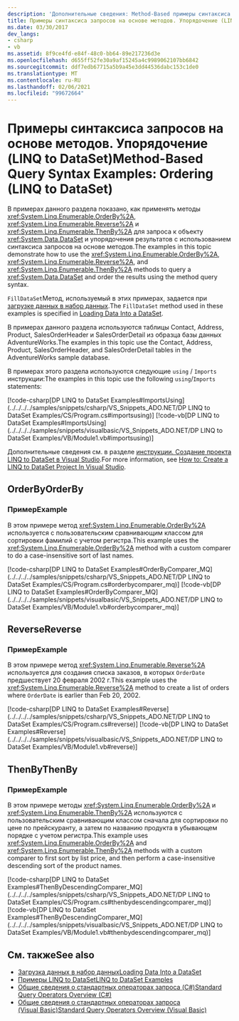 ```yaml
---
description: 'Дополнительные сведения: Method-Based примеры синтаксиса запросов: упорядочение (LINQ to DataSet)'
title: Примеры синтаксиса запросов на основе методов. Упорядочение (LINQ to DataSet)
ms.date: 03/30/2017
dev_langs:
- csharp
- vb
ms.assetid: 8f9ce4fd-e84f-48c0-bb64-89e217236d3e
ms.openlocfilehash: d655ff52fe30a9af15245a4c9989062107bb6842
ms.sourcegitcommit: ddf7edb67715a5b9a45e3dd44536dabc153c1de0
ms.translationtype: MT
ms.contentlocale: ru-RU
ms.lasthandoff: 02/06/2021
ms.locfileid: "99672664"
---
```

# <a name="method-based-query-syntax-examples-ordering-linq-to-dataset"></a><span data-ttu-id="8bb6c-103">Примеры синтаксиса запросов на основе методов. Упорядочение (LINQ to DataSet)</span><span class="sxs-lookup"><span data-stu-id="8bb6c-103">Method-Based Query Syntax Examples: Ordering (LINQ to DataSet)</span></span>

<span data-ttu-id="8bb6c-104">В примерах данного раздела показано, как применять методы <xref:System.Linq.Enumerable.OrderBy%2A>, <xref:System.Linq.Enumerable.Reverse%2A> и <xref:System.Linq.Enumerable.ThenBy%2A> для запроса к объекту <xref:System.Data.DataSet> и упорядочения результатов с использованием синтаксиса запросов на основе методов.</span><span class="sxs-lookup"><span data-stu-id="8bb6c-104">The examples in this topic demonstrate how to use the <xref:System.Linq.Enumerable.OrderBy%2A>,  <xref:System.Linq.Enumerable.Reverse%2A>, and <xref:System.Linq.Enumerable.ThenBy%2A> methods to query a <xref:System.Data.DataSet> and order the results using the method query syntax.</span></span>  
  
 <span data-ttu-id="8bb6c-105">`FillDataSet`Метод, используемый в этих примерах, задается при [загрузке данных в набор данных](loading-data-into-a-dataset.md).</span><span class="sxs-lookup"><span data-stu-id="8bb6c-105">The `FillDataSet` method used in these examples is specified in [Loading Data Into a DataSet](loading-data-into-a-dataset.md).</span></span>  
  
 <span data-ttu-id="8bb6c-106">В примерах данного раздела используются таблицы Contact, Address, Product, SalesOrderHeader и SalesOrderDetail из образца базы данных AdventureWorks.</span><span class="sxs-lookup"><span data-stu-id="8bb6c-106">The examples in this topic use the Contact, Address, Product, SalesOrderHeader, and SalesOrderDetail tables in the AdventureWorks sample database.</span></span>  
  
 <span data-ttu-id="8bb6c-107">В примерах этого раздела используются следующие `using` / `Imports` инструкции:</span><span class="sxs-lookup"><span data-stu-id="8bb6c-107">The examples in this topic use the following `using`/`Imports` statements:</span></span>  
  
 [!code-csharp[DP LINQ to DataSet Examples#ImportsUsing](../../../../samples/snippets/csharp/VS_Snippets_ADO.NET/DP LINQ to DataSet Examples/CS/Program.cs#importsusing)]
 [!code-vb[DP LINQ to DataSet Examples#ImportsUsing](../../../../samples/snippets/visualbasic/VS_Snippets_ADO.NET/DP LINQ to DataSet Examples/VB/Module1.vb#importsusing)]  
  
 <span data-ttu-id="8bb6c-108">Дополнительные сведения см. в разделе [инструкции. Создание проекта LINQ to DataSet в Visual Studio](how-to-create-a-linq-to-dataset-project-in-vs.md).</span><span class="sxs-lookup"><span data-stu-id="8bb6c-108">For more information, see [How to: Create a LINQ to DataSet Project In Visual Studio](how-to-create-a-linq-to-dataset-project-in-vs.md).</span></span>  
  
## <a name="orderby"></a><span data-ttu-id="8bb6c-109">OrderBy</span><span class="sxs-lookup"><span data-stu-id="8bb6c-109">OrderBy</span></span>  
  
### <a name="example"></a><span data-ttu-id="8bb6c-110">Пример</span><span class="sxs-lookup"><span data-stu-id="8bb6c-110">Example</span></span>  

 <span data-ttu-id="8bb6c-111">В этом примере метод <xref:System.Linq.Enumerable.OrderBy%2A> используется с пользовательским сравнивающим классом для сортировки фамилий с учетом регистра.</span><span class="sxs-lookup"><span data-stu-id="8bb6c-111">This example uses the <xref:System.Linq.Enumerable.OrderBy%2A> method with a custom comparer to do a case-insensitive sort of last names.</span></span>  
  
 [!code-csharp[DP LINQ to DataSet Examples#OrderByComparer_MQ](../../../../samples/snippets/csharp/VS_Snippets_ADO.NET/DP LINQ to DataSet Examples/CS/Program.cs#orderbycomparer_mq)]
 [!code-vb[DP LINQ to DataSet Examples#OrderByComparer_MQ](../../../../samples/snippets/visualbasic/VS_Snippets_ADO.NET/DP LINQ to DataSet Examples/VB/Module1.vb#orderbycomparer_mq)]  
  
## <a name="reverse"></a><span data-ttu-id="8bb6c-112">Reverse</span><span class="sxs-lookup"><span data-stu-id="8bb6c-112">Reverse</span></span>  
  
### <a name="example"></a><span data-ttu-id="8bb6c-113">Пример</span><span class="sxs-lookup"><span data-stu-id="8bb6c-113">Example</span></span>  

 <span data-ttu-id="8bb6c-114">В этом примере метод <xref:System.Linq.Enumerable.Reverse%2A> используется для создания списка заказов, в которых `OrderDate` предшествует 20 февраля 2002 г.</span><span class="sxs-lookup"><span data-stu-id="8bb6c-114">This example uses the <xref:System.Linq.Enumerable.Reverse%2A> method to create a list of orders where `OrderDate` is earlier than Feb 20, 2002.</span></span>  
  
 [!code-csharp[DP LINQ to DataSet Examples#Reverse](../../../../samples/snippets/csharp/VS_Snippets_ADO.NET/DP LINQ to DataSet Examples/CS/Program.cs#reverse)]
 [!code-vb[DP LINQ to DataSet Examples#Reverse](../../../../samples/snippets/visualbasic/VS_Snippets_ADO.NET/DP LINQ to DataSet Examples/VB/Module1.vb#reverse)]  
  
## <a name="thenby"></a><span data-ttu-id="8bb6c-115">ThenBy</span><span class="sxs-lookup"><span data-stu-id="8bb6c-115">ThenBy</span></span>  
  
### <a name="example"></a><span data-ttu-id="8bb6c-116">Пример</span><span class="sxs-lookup"><span data-stu-id="8bb6c-116">Example</span></span>  

 <span data-ttu-id="8bb6c-117">В этом примере методы <xref:System.Linq.Enumerable.OrderBy%2A> и <xref:System.Linq.Enumerable.ThenBy%2A> используются с пользовательским сравнивающим классом сначала для сортировки по цене по прейскуранту, а затем по названию продукта в убывающем порядке с учетом регистра.</span><span class="sxs-lookup"><span data-stu-id="8bb6c-117">This example uses <xref:System.Linq.Enumerable.OrderBy%2A> and <xref:System.Linq.Enumerable.ThenBy%2A> methods with a custom comparer to first sort by list price, and then perform a case-insensitive descending sort of the product names.</span></span>  
  
 [!code-csharp[DP LINQ to DataSet Examples#ThenByDescendingComparer_MQ](../../../../samples/snippets/csharp/VS_Snippets_ADO.NET/DP LINQ to DataSet Examples/CS/Program.cs#thenbydescendingcomparer_mq)]
 [!code-vb[DP LINQ to DataSet Examples#ThenByDescendingComparer_MQ](../../../../samples/snippets/visualbasic/VS_Snippets_ADO.NET/DP LINQ to DataSet Examples/VB/Module1.vb#thenbydescendingcomparer_mq)]  
  
## <a name="see-also"></a><span data-ttu-id="8bb6c-118">См. также</span><span class="sxs-lookup"><span data-stu-id="8bb6c-118">See also</span></span>

- [<span data-ttu-id="8bb6c-119">Загрузка данных в набор данных</span><span class="sxs-lookup"><span data-stu-id="8bb6c-119">Loading Data Into a DataSet</span></span>](loading-data-into-a-dataset.md)
- [<span data-ttu-id="8bb6c-120">Примеры LINQ to DataSet</span><span class="sxs-lookup"><span data-stu-id="8bb6c-120">LINQ to DataSet Examples</span></span>](linq-to-dataset-examples.md)
- [<span data-ttu-id="8bb6c-121">Общие сведения о стандартных операторах запроса (C#)</span><span class="sxs-lookup"><span data-stu-id="8bb6c-121">Standard Query Operators Overview (C#)</span></span>](../../../csharp/programming-guide/concepts/linq/standard-query-operators-overview.md)
- [<span data-ttu-id="8bb6c-122">Общие сведения о стандартных операторах запроса (Visual Basic)</span><span class="sxs-lookup"><span data-stu-id="8bb6c-122">Standard Query Operators Overview (Visual Basic)</span></span>](../../../visual-basic/programming-guide/concepts/linq/standard-query-operators-overview.md)
